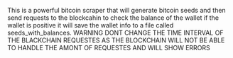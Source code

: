 This is a powerful bitcoin scraper that will generate bitcoin seeds and then send requests to the blockcahin to check the balance of the wallet if the wallet is positive it will save the wallet info to a file called seeds_with_balances.
WARNING DONT CHANGE THE TIME INTERVAL OF THE BLACKCHAIN REQUESTES AS THE BLOCKCHAIN WILL NOT BE ABLE TO HANDLE THE AMONT OF REQUESTES AND WILL SHOW ERRORS
